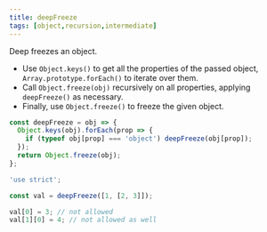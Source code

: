 ```yaml
---
title: deepFreeze
tags: [object,recursion,intermediate]
---
```


Deep freezes an object.

- Use `Object.keys()` to get all the properties of the passed object, `Array.prototype.forEach()` to iterate over them.
- Call `Object.freeze(obj)` recursively on all properties, applying `deepFreeze()` as necessary.
- Finally, use `Object.freeze()` to freeze the given object.

```js
const deepFreeze = obj => {
  Object.keys(obj).forEach(prop => {
    if (typeof obj[prop] === 'object') deepFreeze(obj[prop]);
  });
  return Object.freeze(obj);
};
```

```js
'use strict';

const val = deepFreeze([1, [2, 3]]);

val[0] = 3; // not allowed
val[1][0] = 4; // not allowed as well
```
